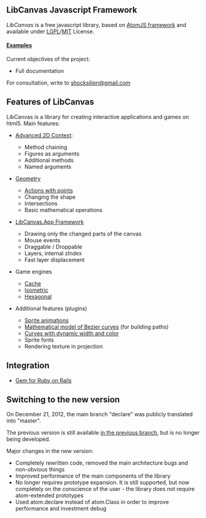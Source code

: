 ## LibCanvas Javascript Framework

*LibCanvas* is a free javascript library, based on [AtomJS framework](https://github.com/theshock/atomjs) and available under [LGPL](http://www.gnu.org/copyleft/lgpl.html)/[MIT](http://opensource.org/licenses/mit-license.php) License.

#### [Examples](http://libcanvas.github.com/)

Current objectives of the project:

* Full documentation

For consultation, write to shocksilien@gmail.com

## Features of LibCanvas

LibCanvas is a library for creating interactive applications and games on html5. Main features:

* [Advanced 2D Context](https://github.com/theshock/libcanvas/blob/master/Docs/Ru/Core/Context2D.md):
  * Method chaining
  * Figures as arguments
  * Additional methods
  * Named arguments

* [Geometry](https://github.com/theshock/libcanvas/tree/master/Docs/Ru/Shapes)
  * [Actions with points](https://github.com/theshock/libcanvas/blob/master/Docs/Ru/Core/Point.md)
  * Changing the shape
  * Intersections
  * Basic mathematical operations


* [LibCanvas.App Framework](https://github.com/theshock/libcanvas/tree/master/Docs/Ru/App)
  * Drawing only the changed parts of the canvas
  * Mouse events
  * Draggable / Droppable
  * Layers, internal zIndex
  * Fast layer displacement


* Game engines
  * [Cache](https://github.com/theshock/libcanvas/blob/master/Docs/Ru/Engines/Tile/)
  * [Isometric](https://github.com/theshock/libcanvas/blob/master/Docs/Ru/Engines/Isometric/Projection.md)
  * [Hexagonal](https://github.com/theshock/libcanvas/blob/master/Docs/Ru/Engines/Hex/Projection.md)


* Additional features (plugins)
  * [Sprite animations](https://github.com/theshock/libcanvas/tree/master/Docs/Ru/Plugins/Animation)
  * [Mathematical model of Bezier curves](https://github.com/theshock/libcanvas/blob/master/Docs/Ru/Plugins/Curve.md) (for building paths)
  * [Curves with dynamic width and color](https://github.com/theshock/libcanvas/blob/master/Docs/Ru/Plugins/Curves.md)
  * Sprite fonts
  * Rendering texture in projection

## Integration

* [Gem for Ruby on Rails](https://github.com/tanraya/libcanvas-rails)

## Switching to the new version

On December 21, 2012, the main branch "declare" was publicly translated into "master".

The previous version is still available [in the previous branch](https://github.com/theshock/libcanvas/tree/previous), but is no longer being developed.

Major changes in the new version:

* Completely rewritten code, removed the main architecture bugs and non-obvious things
* Improved performance of the main components of the library
* No longer requires prototype expansion. It is still supported, but now completely on the conscience of the user - the library does not require atom-extended prototypes
* Used atom.declare instead of atom.Class in order to improve performance and investment debug